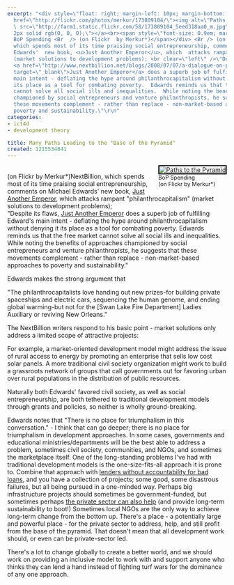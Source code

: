 ```yaml
---
excerpt: "<div style=\"float: right; margin-left: 10px; margin-bottom: 10px;\"><a
  href=\"http://flickr.com/photos/merkur/173809104/\"><img alt=\"Paths to the Pyramid\"
  \ src=\"http://farm1.static.flickr.com/58/173809104_5eed318aa0_m.jpg\" style=\"border:
  2px solid rgb(0, 0, 0);\"></a><br><span style=\"font-size: 0.9em; margin-top: 0px;\">
  BoP Spending <Br  /> (on Flickr  by Merkur*)</span></div> <Br /> (on Flickr by Merkur*)NextBillion,
  which spends most of its time praising social entrepreneurship, comments on Michael
  Edwards'  new book, <u>Just Another Emperor</u>, which  attacks rampant \"philanthrocapitalism\"
  (market solutions to development problems); <br clear=\"left\" />\"Despite its flaws,
  <a href=\"http://www.nextbillion.net/blogs/2008/07/07/a-dialogue-on-philanthrocapitalism-just-another-emperor-reviewed\"
  target=\"_blank\">Just Another Emperor</a> does a superb job of fulfilling Edward's
  main intent - deflating the hype around philanthrocapitalism without denying it
  its place as a tool for combating poverty.  Edwards reminds us that the free market
  cannot solve all social ills and inequalities.  While noting the benefits of approaches
  championed by social entrepreneurs and venture philanthropists, he suggests that
  these movements complement - rather than replace - non-market-based approaches to
  poverty and sustainability.\"\r\n"
categories:
- ict4d
- development theory

title: Many Paths Leading to the "Base of the Pyramid"
created: 1215534841
---
```

<div style="float: right; margin-left: 10px; margin-bottom: 10px;"><a href="http://flickr.com/photos/merkur/173809104/"><img alt="Paths to the Pyramid"  src="http://farm1.static.flickr.com/58/173809104_5eed318aa0_m.jpg" style="border: 2px solid rgb(0, 0, 0);"></a><br><span style="font-size: 0.9em; margin-top: 0px;"> BoP Spending <Br  /> (on Flickr  by Merkur*)</span></div> <Br /> (on Flickr by Merkur*)NextBillion, which spends most of its time praising social entrepreneurship, comments on Michael Edwards'  new book, <u>Just Another Emperor</u>, which  attacks rampant "philanthrocapitalism" (market solutions to development problems); <br clear="left" />"Despite its flaws, <a href="http://www.nextbillion.net/blogs/2008/07/07/a-dialogue-on-philanthrocapitalism-just-another-emperor-reviewed" target="_blank">Just Another Emperor</a> does a superb job of fulfilling Edward's main intent - deflating the hype around philanthrocapitalism without denying it its place as a tool for combating poverty.  Edwards reminds us that the free market cannot solve all social ills and inequalities.  While noting the benefits of approaches championed by social entrepreneurs and venture philanthropists, he suggests that these movements complement - rather than replace - non-market-based approaches to poverty and sustainability."
<!--break-->
<p>Edwards makes the strong argument that</p>

"The philanthrocapitalists love handing out new prizes-for building private spaceships and electric cars, sequencing the human genome, and ending global warming-but not for the [Swan Lake Fire Department] Ladies Auxiliary or reviving New Orleans."

<p>The NextBillion writers respond to his basic point - market solutions only address a limited scope of attractive projects:</p>

For example, a market-oriented development model might address the issue of rural access to energy by promoting an enterprise that sells low cost solar panels.  A more traditional civil society organization might work to build a grassroots network of groups that call governments out for favoring urban over rural populations in the distribution of public resources.

<p>Naturally both Edwards' favored civil society, as well as social entrepreneurship, are both tethered to traditional development models through grants and policies, so neither is wholly ground-breaking.</p>

<p>Edwards notes that "There is no place for triumphalism in this conversation." - I think that can go deeper; there is no place for triumphalism in development approaches.  In some cases, governments and educational ministries/departments will be the best able to address a problem, sometimes civil society, communities, and NGOs, and sometimes the marketplace itself.  One of the long-standing problems I've had with traditional development models is the one-size-fits-all approach it is prone to.  Combine that approach with <a href="http://www.joncamfield.com/blog/2007/12/whos_to_blame_for_a_bad_loan.html">lenders without accountability for bad loans</a>, and you have a collection of projects; some good, some disastrous failures, but all being pursued in a one-minded way.  Perhaps big infrastructure projects should sometimes be government-funded, but sometimes perhaps <a href="http://www.joncamfield.com/blog/2008/07/post_3.html">the private sector can also help</a> (and provide long-term sustainability to boot!)  Sometimes local NGOs are the only way to achieve long-term change from the bottom up.  There's a place - a potentially large and powerful place - for the private sector to address, help, and still profit from the base of the pyramid.  That doesn't mean that all development work should, or even can be private-sector led.</p>

<p>There's a lot to change globally to create a better world, and we should work on providing an inclusive model to work with and support anyone who thinks they can lend a hand instead of fighting turf wars for the dominance of any one approach.</p>
